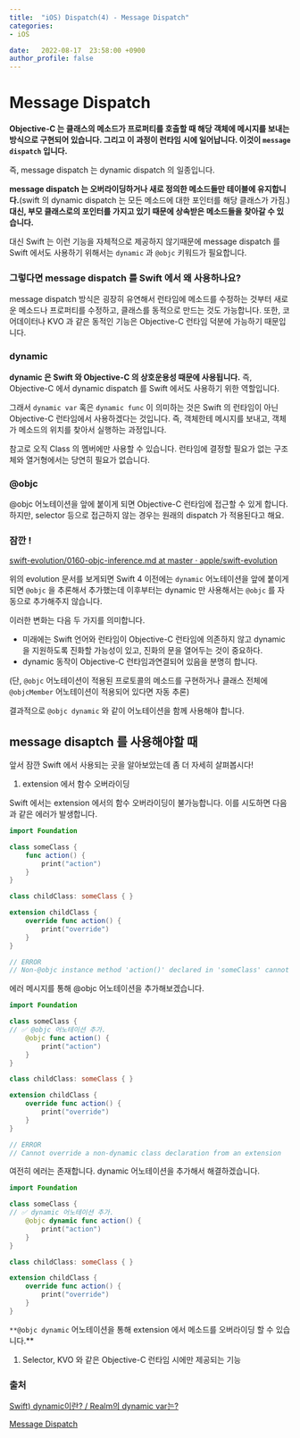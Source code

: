 ```yaml
---
title:  "iOS) Dispatch(4) - Message Dispatch"
categories:
- iOS

date:   2022-08-17  23:58:00 +0900
author_profile: false
---
```

 # Message Dispatch

**Objective-C 는 클래스의 메소드가 프로퍼티를 호출할 때 해당 객체에 메시지를 보내는 방식으로 구현되어 있습니다. 그리고 이 과정이 런타임 시에 일어납니다. 이것이 `message dispatch` 입니다.**

즉, message dispatch 는 dynamic dispatch 의 일종입니다.

**message dispatch 는 오버라이딩하거나 새로 정의한 메소드들만 테이블에 유지합니다.**(swift 의 dynamic dispatch 는 모든 메소드에 대한 포인터를 해당 클래스가 가짐.) **대신, 부모 클래스로의 포인터를 가지고 있기 때문에 상속받은 메소드들을 찾아갈 수 있습니다.**

대신 Swift 는 이런 기능을 자체적으로 제공하지 않기때문에 message dispatch 를 Swift 에서도 사용하기 위해서는 `dynamic` 과 `@objc` 키워드가 필요합니다.

### 그렇다면 message dispatch 를 Swift 에서 왜 사용하나요?

message dispatch 방식은 굉장히 유연해서 런타임에 메소드를 수정하는 것부터 새로운 메소드나 프로퍼티를 수정하고, 클래스를 동적으로 만드는 것도 가능합니다. 또한, 코어데이터나 KVO 과 같은 동적인 기능은 Objective-C 런타임 덕분에 가능하기 때문입니다.

### dynamic

**dynamic 은 Swift 와 Objective-C 의 상호운용성 때문에 사용됩니다.** 즉, Objective-C 에서 dynamic dispatch 를 Swift 에서도 사용하기 위한 역할입니다.

그래서 `dynamic var` 혹은 `dynamic func` 이 의미하는 것은 Swift 의 런타임이 아닌 Objective-C 런타임에서 사용하겠다는 것입니다. 즉, 객체한테 메시지를 보내고, 객체가 메소드의 위치를 찾아서 실행하는 과정입니다.

참고로 오직 Class 의 멤버에만 사용할 수 있습니다. 런타임에 결정할 필요가 없는 구조체와 열거형에서는 당연히 필요가 없습니다.

### @objc

@objc 어노테이션을 앞에 붙이게 되면 Objective-C 런타임에 접근할 수 있게 합니다. 하지만, selector 등으로 접근하지 않는 경우는 원래의 dispatch 가 적용된다고 해요.

### 잠깐 !

[swift-evolution/0160-objc-inference.md at master · apple/swift-evolution](https://github.com/apple/swift-evolution/blob/master/proposals/0160-objc-inference.md#dynamic-no-longer-infers-objc)

위의 evolution 문서를 보게되면  Swift 4 이전에는 `dynamic` 어노테이션을 앞에 붙이게 되면 `@objc` 을 추론해서 추가했는데 이후부터는 dynamic 만 사용해서는 `@objc` 를 자동으로 추가해주지 않습니다.

이러한 변화는 다음 두 가지를 의미합니다.

- 미래에는 Swift 언어와 런타임이 Objective-C 런타임에 의존하지 않고 dynamic 을 지원하도록 진화할 가능성이 있고, 진화의 문을 열어두는 것이 중요하다.
- dynamic 동작이 Objective-C 런타임과연결되어 있음을 분명히 합니다.

(단, `@objc` 어노테이션이 적용된 프로토콜의 메소드를 구현하거나 클래스 전체에 `@objcMember` 어노테이션이 적용되어 있다면 자동 추론)

결과적으로 `@objc dynamic` 와 같이 어노테이션을 함께 사용해야 합니다.

## message disaptch 를 사용해야할 때

앞서 잠깐 Swift 에서 사용되는 곳을 알아보았는데 좀 더 자세히 살펴봅시다!

1. extension 에서 함수 오버라이딩

Swift 에서는 extension 에서의 함수 오버라이딩이 불가능합니다. 이를 시도하면 다음과 같은 에러가 발생합니다.

```swift
import Foundation

class someClass {
    func action() {
        print("action")
    }
}

class childClass: someClass { }

extension childClass {
    override func action() {
        print("override")
    }
}

// ERROR
// Non-@objc instance method 'action()' declared in 'someClass' cannot be overridden from extension
```

에러 메시지를 통해 @objc 어노테이션을 추가해보겠습니다.

```swift
import Foundation

class someClass {
// ✅ @objc 어노테이션 추가.
    @objc func action() {
        print("action")
    }
}

class childClass: someClass { }

extension childClass {
    override func action() {
        print("override")
    }
}

// ERROR
// Cannot override a non-dynamic class declaration from an extension
```

여전히 에러는 존재합니다. dynamic 어노테이션을  추가해서 해결하겠습니다.

```swift
import Foundation

class someClass {
// ✅ dynamic 어노테이션 추가.
    @objc dynamic func action() {
        print("action")
    }
}

class childClass: someClass { }

extension childClass {
    override func action() {
        print("override")
    }
}
```

`**@objc dynamic` 어노테이션을 통해 extension 에서 메소드를 오버라이딩 할 수 있습니다.**

1. Selector, KVO 와 같은 Objective-C 런타임 시에만 제공되는 기능

### 출처

[Swift) dynamic이란? / Realm의 dynamic var는?](https://zeddios.tistory.com/296)

[Message Dispatch](https://jcsoohwancho.github.io/2019-11-02-Message-Dispatch/)
